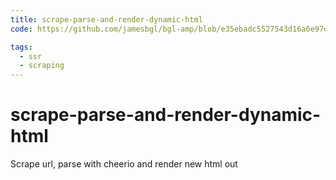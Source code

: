 ```yaml
---
title: scrape-parse-and-render-dynamic-html
code: https://github.com/jamesbgl/bgl-amp/blob/e35ebadc5527543d16a6e97d9f8a54ff9771efe5/src/post.js

tags: 
  - ssr
  - scraping
---
```


# scrape-parse-and-render-dynamic-html

Scrape url, parse with cheerio and render new html out

